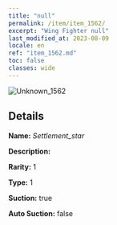 ```yaml
---
title: "null"
permalink: /item/item_1562/
excerpt: "Wing Fighter null"
last_modified_at: 2023-08-09
locale: en
ref: "item_1562.md"
toc: false
classes: wide
---
```



 ![Unknown_1562](/images/item/Settlement_star_p.png)



## Details

 **Name:** *Settlement_star* 

 **Description:** 

 **Rarity:** 1 

 **Type:** 1 

 **Suction:** true 

 **Auto Suction:** false 


